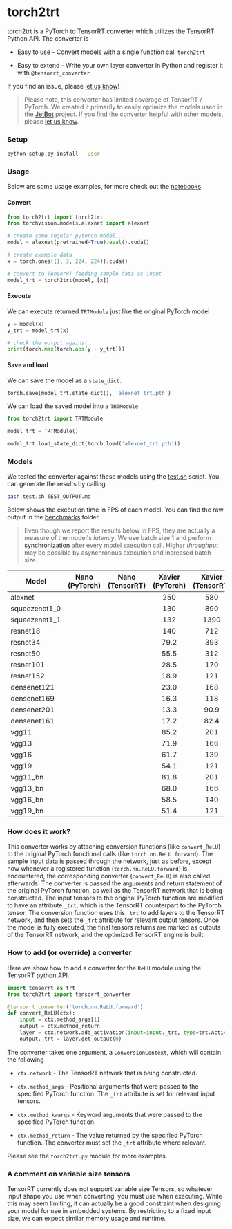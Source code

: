 # torch2trt

torch2trt is a PyTorch to TensorRT converter which utilizes the 
TensorRT Python API.  The converter is

* Easy to use - Convert models with a single function call ``torch2trt``

* Easy to extend - Write your own layer converter in Python and register it with ``@tensorrt_converter``

If you find an issue, please [let us know](../..//issues)!

> Please note, this converter has limited coverage of TensorRT / PyTorch.  We created it primarily
> to easily optimize the models used in the [JetBot](https://github.com/NVIDIA-AI-IOT/jetbot) project.  If you find the converter helpful with other models, please [let us know](../..//issues).

### Setup

```bash
python setup.py install --user
```

### Usage

Below are some usage examples, for more check out the [notebooks](notebooks).

#### Convert

```python
from torch2trt import torch2trt
from torchvision.models.alexnet import alexnet

# create some regular pytorch model...
model = alexnet(pretrained=True).eval().cuda()

# create example data
x = torch.ones((1, 3, 224, 224)).cuda()

# convert to TensorRT feeding sample data as input
model_trt = torch2trt(model, [x])
```

#### Execute

We can execute returned ``TRTModule`` just like the original PyTorch model

```python
y = model(x)
y_trt = model_trt(x)

# check the output against 
print(torch.max(torch.abs(y - y_trt)))
```

#### Save and load

We can save the model as a ``state_dict``.

```python
torch.save(model_trt.state_dict(), 'alexnet_trt.pth')
```

We can load the saved model into a ``TRTModule``

```python
from torch2trt import TRTModule

model_trt = TRTModule()

model_trt.load_state_dict(torch.load('alexnet_trt.pth'))
```

### Models

We tested the converter against these models using the [test.sh](test.sh) script.  You can generate the results by calling

```bash
bash test.sh TEST_OUTPUT.md
```

Below shows the execution time in FPS of each model.  You can find the raw output in the [benchmarks](benchmarks) folder.

> Even though we report the results below in FPS, they are actually a measure of the model's *latency*.  We use batch size 1 and perform [synchronization](https://github.com/NVIDIA-AI-IOT-private/torch2trt/blob/master/torch2trt/test.py#L61) after every model execution call.  Higher *throughput* may be possible by asynchronous execution and increased batch size.


| Model | Nano (PyTorch) | Nano (TensorRT) | Xavier (PyTorch) | Xavier (TensorRT) |
|-------|:--------------:|:---------------:|:----------------:|:-----------------:|
| alexnet |  |  | 250 | 580 |
| squeezenet1_0 |  |  | 130 | 890 |
| squeezenet1_1 |  |  | 132 | 1390 |
| resnet18 |  |  | 140 | 712 |
| resnet34 |  |  | 79.2 | 393 |
| resnet50 |  |  | 55.5 | 312 |
| resnet101 |  |  | 28.5 | 170 |
| resnet152 |  |  | 18.9 | 121 |
| densenet121 |  |  | 23.0 | 168 |
| densenet169 |  |  | 16.3 | 118 |
| densenet201 |  |  | 13.3 | 90.9 |
| densenet161 |  |  | 17.2 | 82.4 |
| vgg11 |  |  | 85.2 | 201 |
| vgg13 |  |  | 71.9 | 166 |
| vgg16 |  |  | 61.7 | 139 |
| vgg19 |  |  | 54.1 | 121 |
| vgg11_bn |  |  | 81.8 | 201 |
| vgg13_bn |  |  | 68.0 | 166 |
| vgg16_bn |  |  | 58.5 | 140 |
| vgg19_bn |  |  | 51.4 | 121 |


### How does it work?

This converter works by attaching conversion functions (like ``convert_ReLU``) to the original 
PyTorch functional calls (like ``torch.nn.ReLU.forward``).  The sample input data is passed
through the network, just as before, except now whenever a registered function (``torch.nn.ReLU.forward``)
is encountered, the corresponding converter (``convert_ReLU``) is also called afterwards.  The converter
is passed the arguments and return statement of the original PyTorch function, as well as the TensorRT
network that is being constructed.  The input tensors to the original PyTorch function are modified to
have an attribute ``_trt``, which is the TensorRT counterpart to the PyTorch tensor.  The conversion function
uses this ``_trt`` to add layers to the TensorRT network, and then sets the ``_trt`` attribute for
relevant output tensors.  Once the model is fully executed, the final tensors returns are marked as outputs
of the TensorRT network, and the optimized TensorRT engine is built.

### How to add (or override) a converter

Here we show how to add a converter for the ``ReLU`` module using the TensorRT
python API.

```python
import tensorrt as trt
from torch2trt import tensorrt_converter

@tensorrt_converter('torch.nn.ReLU.forward')
def convert_ReLU(ctx):
    input = ctx.method_args[1]
    output = ctx.method_return
    layer = ctx.network.add_activation(input=input._trt, type=trt.ActivationType.RELU)  
    output._trt = layer.get_output(0)
```

The converter takes one argument, a ``ConversionContext``, which will contain
the following

* ``ctx.network`` - The TensorRT network that is being constructed.

* ``ctx.method_args`` - Positional arguments that were passed to the specified PyTorch function.  The ``_trt`` attribute is set for relevant input tensors.
* ``ctx.method_kwargs`` - Keyword arguments that were passed to the specified PyTorch function.
* ``ctx.method_return`` - The value returned by the specified PyTorch function.  The converter must set the ``_trt`` attribute where relevant.

Please see the ``torch2trt.py`` module for more examples.

### A comment on variable size tensors

TensorRT currently does not support variable size Tensors, so whatever input shape you use when converting, you must use
when executing.  While this may seem
limiting, it can actually be a good constraint when designing your model for use in embedded systems.  By 
restricting to a fixed input size, we can expect similar memory usage and runtime. 
